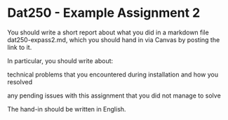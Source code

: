 # Dat250 - Example Assignment 2

You should write a short report about what you did in a markdown file dat250-expass2.md, which you should hand in via Canvas by posting the link to it.

In particular, you should write about:

technical problems that you encountered during installation and how you resolved

any pending issues with this assignment that you did not manage to solve

The hand-in should be written in English.